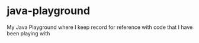 # java-playground
My Java Playground where I keep record for reference with code that I have been playing with
